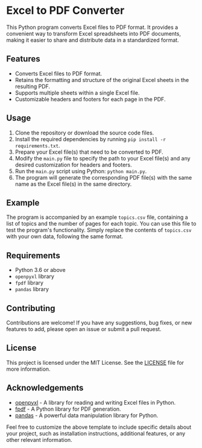 # Excel to PDF Converter

This Python program converts Excel files to PDF format. It provides a convenient way to transform Excel spreadsheets into PDF documents, making it easier to share and distribute data in a standardized format.

## Features

- Converts Excel files to PDF format.
- Retains the formatting and structure of the original Excel sheets in the resulting PDF.
- Supports multiple sheets within a single Excel file.
- Customizable headers and footers for each page in the PDF.

## Usage

1. Clone the repository or download the source code files.
2. Install the required dependencies by running `pip install -r requirements.txt`.
3. Prepare your Excel file(s) that need to be converted to PDF.
4. Modify the `main.py` file to specify the path to your Excel file(s) and any desired customization for headers and footers.
5. Run the `main.py` script using Python: `python main.py`.
6. The program will generate the corresponding PDF file(s) with the same name as the Excel file(s) in the same directory.

## Example

The program is accompanied by an example `topics.csv` file, containing a list of topics and the number of pages for each topic. You can use this file to test the program's functionality. Simply replace the contents of `topics.csv` with your own data, following the same format.

## Requirements

- Python 3.6 or above
- `openpyxl` library
- `fpdf` library
- `pandas` library

## Contributing

Contributions are welcome! If you have any suggestions, bug fixes, or new features to add, please open an issue or submit a pull request.

## License

This project is licensed under the MIT License. See the [LICENSE](LICENSE) file for more information.

## Acknowledgements

- [openpyxl](https://openpyxl.readthedocs.io/en/stable/) - A library for reading and writing Excel files in Python.
- [fpdf](https://pyfpdf.readthedocs.io/en/latest/) - A Python library for PDF generation.
- [pandas](https://pandas.pydata.org/) - A powerful data manipulation library for Python.

Feel free to customize the above template to include specific details about your project, such as installation instructions, additional features, or any other relevant information.
